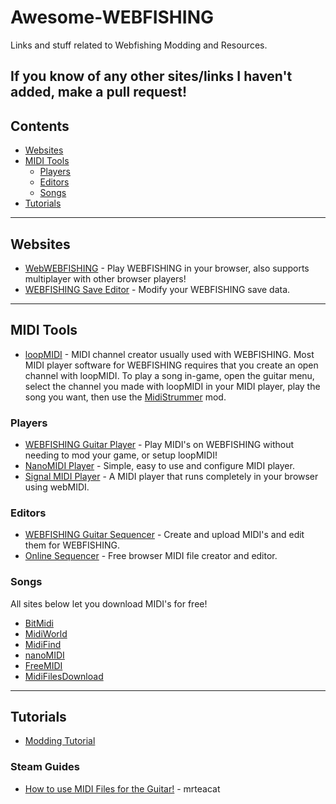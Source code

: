 # Awesome-WEBFISHING
Links and stuff related to Webfishing Modding and Resources.

If you know of any other sites/links I haven't added, make a pull request!
--------------------

## Contents
- [Websites](#websites)
- [MIDI Tools](#midi-tools)
  - [Players](#players)
  - [Editors](#editors)
  - [Songs](#songs)
- [Tutorials](#tutorials)

--------------------

## Websites
- [WebWEBFISHING](https://webwebfishing.notnite.com/) - Play WEBFISHING in your browser, also supports multiplayer with other browser players!
- [WEBFISHING Save Editor](https://notnite.github.io/webfishing-save-editor/) - Modify your WEBFISHING save data.

--------------------

## MIDI Tools
  - [loopMIDI](https://www.tobias-erichsen.de/software/loopmidi.html) - MIDI channel creator usually used with WEBFISHING. Most MIDI player software for WEBFISHING requires that you create an open channel with loopMIDI. To play a song in-game, open the guitar menu, select the channel you made with loopMIDI in your MIDI player, play the song you want, then use the [MidiStrummer](https://github.com/puppy-girl/MidiStrummer) mod.

### Players
  - [WEBFISHING Guitar Player](https://github.com/KevAquila/WEBFISHING-Guitar-Player/) - Play MIDI's on WEBFISHING without needing to mod your game, or setup loopMIDI!
  - [NanoMIDI Player](https://github.com/NotHammer043/nanoMIDIPlayer) - Simple, easy to use and configure MIDI player.
  - [Signal MIDI Player](https://signal.vercel.app/edit) - A MIDI player that runs completely in your browser using webMIDI.
### Editors
  - [WEBFISHING Guitar Sequencer](https://webfishing-guitar.com/) - Create and upload MIDI's and edit them for WEBFISHING.
  - [Online Sequencer](https://onlinesequencer.net/) - Free browser MIDI file creator and editor.
### Songs
All sites below let you download MIDI's for free!
  - [BitMidi](https://bitmidi.com/)
  - [MidiWorld](https://www.midiworld.com/files/)
  - [MidiFind](https://midifind.com/)
  - [nanoMIDI](https://nanomidi.net/)
  - [FreeMIDI](https://freemidi.org/)
  - [MidiFilesDownload](https://midifilesdownload.com/modules/wfdownloads/)

--------------------

## Tutorials
- [Modding Tutorial](https://notnite.github.io/webfishing-mod-wiki/)
### Steam Guides
  - [How to use MIDI Files for the Guitar!](https://steamcommunity.com/sharedfiles/filedetails/?id=3352573634&searchtext=midi) - mrteacat
